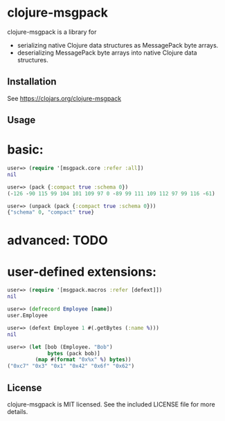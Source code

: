 # clojure-msgpack

clojure-msgpack is a library for
* serializing native Clojure data structures as MessagePack byte arrays.
* deserializing MessagePack byte arrays into native Clojure data structures.

## Installation

See https://clojars.org/clojure-msgpack

## Usage

# basic:
```clojure
user=> (require '[msgpack.core :refer :all])
nil

user=> (pack {:compact true :schema 0})
(-126 -90 115 99 104 101 109 97 0 -89 99 111 109 112 97 99 116 -61)

user=> (unpack (pack {:compact true :schema 0}))
{"schema" 0, "compact" true}
`````

# advanced: TODO

# user-defined extensions:
```clojure
user=> (require '[msgpack.macros :refer [defext]])
nil

user=> (defrecord Employee [name])
user.Employee

user=> (defext Employee 1 #(.getBytes (:name %)))
nil

user=> (let [bob (Employee. "Bob")
             bytes (pack bob)]
         (map #(format "0x%x" %) bytes))
("0xc7" "0x3" "0x1" "0x42" "0x6f" "0x62")
```
## License

clojure-msgpack is MIT licensed. See the included LICENSE file for more details.
